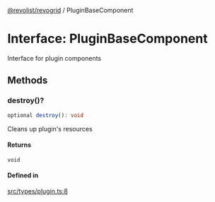 [@revolist/revogrid](README.md) / PluginBaseComponent

# Interface: PluginBaseComponent

Interface for plugin components

## Methods

### destroy()?

```ts
optional destroy(): void
```

Cleans up plugin's resources

#### Returns

`void`

#### Defined in

[src/types/plugin.ts:8](https://github.com/revolist/revogrid/blob/78d14b7c443343ec06c8d385824462d784f2615f/src/types/plugin.ts#L8)
